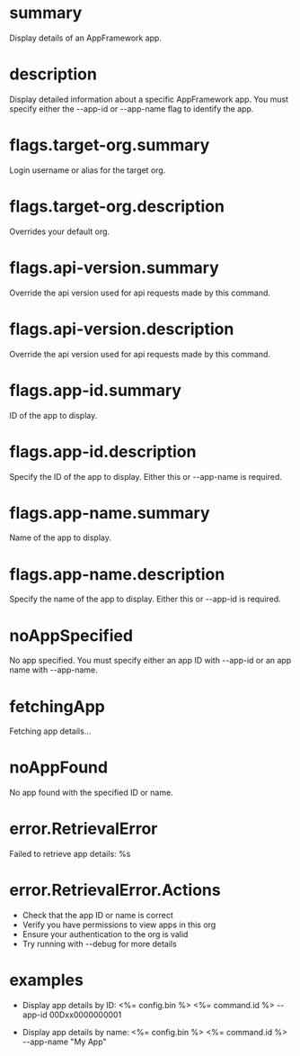 # summary

Display details of an AppFramework app.

# description

Display detailed information about a specific AppFramework app. You must specify either the --app-id or --app-name flag to identify the app.

# flags.target-org.summary

Login username or alias for the target org.

# flags.target-org.description

Overrides your default org.

# flags.api-version.summary

Override the api version used for api requests made by this command.

# flags.api-version.description

Override the api version used for api requests made by this command.

# flags.app-id.summary

ID of the app to display.

# flags.app-id.description

Specify the ID of the app to display. Either this or --app-name is required.

# flags.app-name.summary

Name of the app to display.

# flags.app-name.description

Specify the name of the app to display. Either this or --app-id is required.

# noAppSpecified

No app specified. You must specify either an app ID with --app-id or an app name with --app-name.

# fetchingApp

Fetching app details...

# noAppFound

No app found with the specified ID or name.

# error.RetrievalError

Failed to retrieve app details: %s

# error.RetrievalError.Actions

- Check that the app ID or name is correct
- Verify you have permissions to view apps in this org
- Ensure your authentication to the org is valid
- Try running with --debug for more details

# examples

- Display app details by ID:
  <%= config.bin %> <%= command.id %> --app-id 00Dxx0000000001

- Display app details by name:
  <%= config.bin %> <%= command.id %> --app-name "My App"
